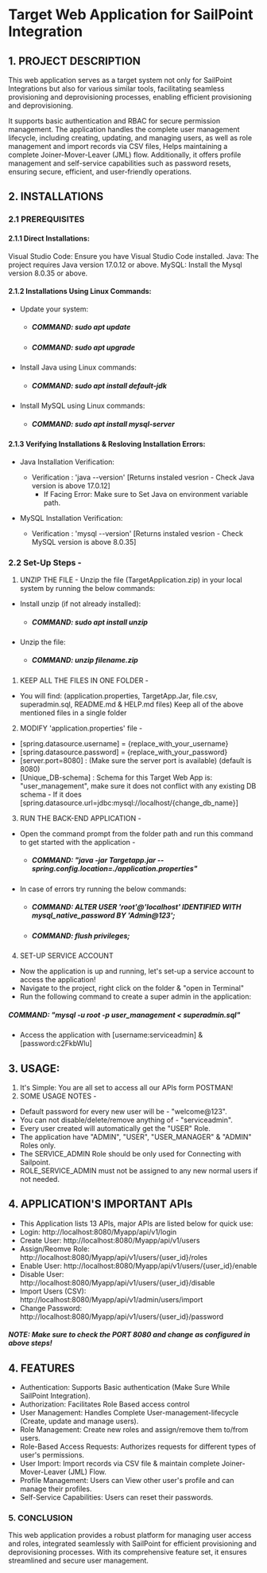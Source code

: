 # Target Web Application for SailPoint Integration

## 1. PROJECT DESCRIPTION
This web application serves as a target system not only for SailPoint Integrations but also for various similar tools, facilitating seamless provisioning and deprovisioning processes, enabling efficient provisioning and deprovisioning. 

It supports basic authentication and RBAC for secure permission management. The application handles the complete user management lifecycle, including creating, updating, and managing users, as well as role management and import records via CSV files, Helps maintaining a complete Joiner-Mover-Leaver (JML) flow. Additionally, it offers profile management and self-service capabilities such as password resets, ensuring secure, efficient, and user-friendly operations.

## 2. INSTALLATIONS

### 2.1 PREREQUISITES

#### 2.1.1 Direct Installations:
Visual Studio Code: Ensure you have Visual Studio Code installed.
Java: The project requires Java version 17.0.12 or above.
MySQL: Install the Mysql version 8.0.35 or above.

#### 2.1.2 Installations Using Linux Commands:
- Update your system:
    - ##### COMMAND: sudo apt update
    - ##### COMMAND: sudo apt upgrade

- Install Java using Linux commands:
    - ##### COMMAND: sudo apt install default-jdk

- Install MySQL using Linux commands:
    - ##### COMMAND: sudo apt install mysql-server

#### 2.1.3 Verifying Installations & Resloving Installation Errors:
- Java Installation Verification:
    - Verification : 'java --version' [Returns instaled vesrion - Check Java version is above 17.0.12] 
        - If Facing Error: Make sure to Set Java on environment variable path.

- MySQL Installation Verification:
    - Verification : 'mysql --version' [Returns instaled vesrion - Check MySQL version is above 8.0.35]

### 2.2 Set-Up Steps -

1. UNZIP THE FILE -
Unzip the file (TargetApplication.zip) in your local system by running the below commands:
- Install unzip (if not already installed):
    - ##### COMMAND: sudo apt install unzip
- Unzip the file:
    - ##### COMMAND: unzip filename.zip

1. KEEP ALL THE FILES IN ONE FOLDER -
- You will find: (application.properties, TargetApp.Jar, file.csv, superadmin.sql, README.md & HELP.md files) Keep all of the above mentioned files in a single folder

2. MODIFY 'application.properties' file -
- [spring.datasource.username] = {replace_with_your_username}
- [spring.datasource.password] = {replace_with_your_password}
- [server.port=8080] : (Make sure the server port is available) (default is 8080)
- [Unique_DB-schema] : Schema for this Target Web App is: "user_management", make sure it does not conflict with any existing DB schema - If it does [spring.datasource.url=jdbc:mysql://localhost/{change_db_name}]

3. RUN THE BACK-END APPLICATION -
- Open the command prompt from the folder path and run this command to get started with the application -
    - ##### COMMAND: "java -jar Targetapp.jar --spring.config.location=./application.properties"

- In case of errors try running the below commands:
    - ##### COMMAND: ALTER USER 'root'@'localhost' IDENTIFIED WITH mysql_native_password BY 'Admin@123';
    - ##### COMMAND: flush privileges;

4. SET-UP SERVICE ACCOUNT
- Now the application is up and running, let's set-up a service account to access the application!
- Navigate to the project, right click on the folder & "open in Terminal"
- Run the following command to create a super admin in the application:
##### COMMAND: "mysql -u root -p user_management < superadmin.sql"
- Access the application with [username:serviceadmin] & [password:c2FkbWlu]

## 3. USAGE:
1. It's Simple:  You are all set to access all our APIs form POSTMAN! 
2. SOME USAGE NOTES -
- Default password for every new user will be   - "welcome@123".
- You can not disable/delete/remove anything of - "serviceadmin".
- Every user created will automatically get the "USER" Role.
- The application have "ADMIN", "USER", "USER_MANAGER" & "ADMIN" Roles only.
- The SERVICE_ADMIN Role should be only used for Connecting with Sailpoint.
- ROLE_SERVICE_ADMIN must not be assigned to any new normal users if not needed.

## 4. APPLICATION'S IMPORTANT APIs
- This Application lists 13 APIs, major APIs are listed below for quick use:
- Login: http://localhost:8080/Myapp/api/v1/login
- Create User: http://localhost:8080/Myapp/api/v1/users
- Assign/Reomve Role: http://localhost:8080/Myapp/api/v1/users/{user_id}/roles
- Enable User: http://localhost:8080/Myapp/api/v1/users/{user_id}/enable
- Disable User: http://localhost:8080/Myapp/api/v1/users/{user_id}/disable
- Import Users (CSV): http://localhost:8080/Myapp/api/v1/admin/users/import
- Change Password: http://localhost:8080/Myapp/api/v1/users/{user_id}/password
##### NOTE: Make sure to check the PORT 8080 and change as configured in above steps!

## 4. FEATURES
- Authentication: Supports Basic authentication (Make Sure While SailPoint Integration).
- Authorization: Facilitates Role Based access control
- User Management: Handles Complete User-management-lifecycle (Create, update and manage users).
- Role Management: Create new roles and assign/remove them to/from users.
- Role-Based Access Requests: Authorizes requests for different types of user's permissions.
- User Import: Import records via CSV file & maintain complete Joiner-Mover-Leaver (JML) Flow.
- Profile Management: Users can View other user's profile and can manage their profiles.
- Self-Service Capabilities: Users can reset their passwords.

### 5. CONCLUSION
This web application provides a robust platform for managing user access and roles, integrated seamlessly with SailPoint for efficient provisioning and deprovisioning processes. With its comprehensive feature set, it ensures streamlined and secure user management.